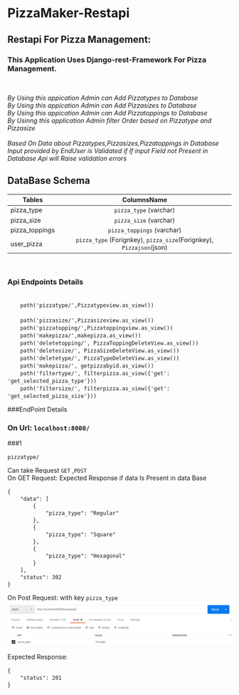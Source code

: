 # PizzaMaker-Restapi
## Restapi For Pizza Management:
### This Application Uses Django-rest-Framework For Pizza Management.
<br>

*By Using this appication Admin can Add Pizzatypes to Database*<br>
*By Using this appication Admin can Add Pizzasizes to Database*<br>
*By Using this appication Admin can Add Pizzatoppings to Database*<br>
*By Usinng this application Admin filter Order based on Pizzatype and Pizzasize*<br>
<br>
*Based On Data about Pizzatypes,Pizzasizes,Pizzatoppings in Database 
Input provided by EndUser is Validated if If input Field not Present in Database
Api will Raise validation errors*

## DataBase Schema

| Tables        | ColumnsName   |        
| ------------- |:-------------:|          
| pizza_type   | `pizza_type` (varchar) |
| pizza_size      | `pizza_size` (varchar)      | 
| pizza_toppings  |  `pizza_toppings` (varchar)             |
| user_pizza      |   `pizza_type` (Forignkey), `pizza_size`(Forignkey), `Pizzajson`(json)|
  <br>

### Api Endpoints Details
<code>
    path('pizzatype/',Pizzatypeview.as_view())<br>
    path('pizzasize/',Pizzasizeview.as_view())
    path('pizzatopping/',Pizzatoppingview.as_view())
    path('makepizza/',makepizza.as_view())
    path('deletetopping/<str:topping>', PizzaToppingDeleteView.as_view())
    path('deletesize/<str:size>', PizzaSizeDeleteView.as_view())
    path('deletetype/<str:type>', PizzaTypeDeleteView.as_view())
    path('makepizza/<int:id>', getpizzabyid.as_view())
    path('filtertype/<str:type>', filterpizza.as_view({'get': 'get_selected_pizza_type'}))
    path('filtersize/<str:size>', filterpizza.as_view({'get': 'get_selected_pizza_size'}))
</code>

###EndPoint Details
### On Url: `localhost:8000/`
###1
```
pizzatype/
```
Can take Request  `GET` ,`POST`<br>
On GET Request: Expected Response if data Is Present in data Base
```
{
    "data": [
        {
            "pizza_type": "Regular"
        },
        {
            "pizza_type": "Square"
        },
        {
            "pizza_type": "Hexagonal"
        }
    ],
    "status": 302
}
```
On Post Request: with key `pizza_type`
![sg](./Media/Post_Pizzatype.png)<br>

Expected Response:

```
{
    "status": 201
}
```



                     
 


